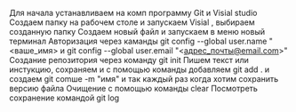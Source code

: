 Для начала устанавливаем на комп программу Git и Visial studio
Создаем папку на рабочем столе и запускаем Visial , выбираем созданную папку
Создаем новый файл и запускаем в меню новый терминал
Авторизация через каманды git config --global user.name "<ваше_имя> и git config --global user.email "<адрес_почты@email.com>"
Создание репозитория через команду git init
Пишем текст или инстукцию, сохраняем  и с помощью команды добавляем  git add . и создаем git comше -m "имя" и так каждый раз когда хотим сохранить версию файла
Очищение с помощью команды clear
Посмотреть сохранение командой git log
